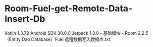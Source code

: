 # Room-Fuel-get-Remote-Data-Insert-Db
Kotlin 1.3.72 Android SDK 30.0.0 Jetpack 1.3.0 - 基础模块 - Room 2.2.5 （Entity Dao Database）Fuel 远程数据写入数据库.txt

